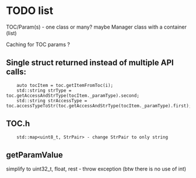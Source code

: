 # TODO list
TOC/Param(s) - one class or many? maybe Manager class with a container (list)

Caching for TOC params ?

## Single struct returned instead of multiple API calls:
        auto tocItem = toc.getItemFromToc(i);
        std::string strType = toc.getAccessAndStrType(tocItem._paramType).second;
        std::string strAccessType = toc.accessTypeToStr(toc.getAccessAndStrType(tocItem._paramType).first);
        
## TOC.h
        std::map<uint8_t, StrPair> - change StrPair to only string


## getParamValue
simplify to uint32_t, float, rest - throw exception (btw there is no use of int)
            

